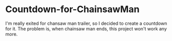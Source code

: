 # Countdown-for-ChainsawMan
 I'm really exited for chansaw man trailer, so I decided to create a countdown for it. The problem is, when chainsaw man ends, this project won't work any more. 
